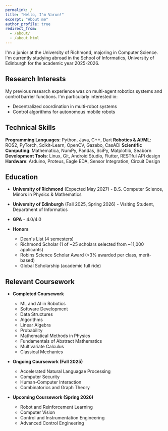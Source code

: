 ```yaml
---
permalink: /
title: "Hello, I'm Varun!"
excerpt: "About me"
author_profile: true
redirect_from:
  - /about/
  - /about.html
---
```


I'm a junior at the University of Richmond, majoring in Computer Science. I'm currently studying abroad in the School of Informatics, University of Edinburgh for the academic year 2025-2026.

## Research Interests

My previous research experience was on multi-agent robotics systems and control barrier functions. I'm particularly interested in:

- Decentralized coordination in multi-robot systems
- Control algorithms for autonomous mobile robots

## Technical Skills

**Programming Languages**: Python, Java, C++, Dart
**Robotics & AI/ML**: ROS2, PyTorch, Scikit-Learn, OpenCV, Gazebo, CasADi
**Scientific Computing**: Mathematica, NumPy, Pandas, SciPy, Matplotlib, Seaborn
**Development Tools**: Linux, Git, Android Studio, Flutter, RESTful API design
**Hardware**: Arduino, Proteus, Eagle EDA, Sensor Integration, Circuit Design

## Education

- **University of Richmond** (Expected May 2027) - B.S. Computer Science, Minors in Physics & Mathematics
- **University of Edinburgh** (Fall 2025, Spring 2026) - Visiting Student, Department of Informatics
- **GPA** - 4.0/4.0
- **Honors**

  - Dean's List (4 semesters)
  - Richmond Scholar (1 of ~25 scholars selected from ~11,000 applicants)
  - Robins Science Scholar Award (<3% awarded per class, merit-based)
  - Global Scholarship (academic full ride)

## Relevant Coursework

- **Completed Coursework**

  - ML and AI in Robotics
  - Software Development
  - Data Structures
  - Algorithms
  - Linear Algebra
  - Probability
  - Mathematical Methods in Physics
  - Fundamentals of Abstract Mathematics
  - Multivariate Calculus
  - Classical Mechanics

- **Ongoing Coursework (Fall 2025)**

  - Accelerated Natural Languagae Processing
  - Computer Security
  - Human-Computer Interaction
  - Combinatorics and Graph Theory

- **Upcoming Coursework (Spring 2026)**

  - Robot and Reinforcement Learning
  - Computer Vision
  - Control and Instrumentation Engineering
  - Advanced Control Engineering
